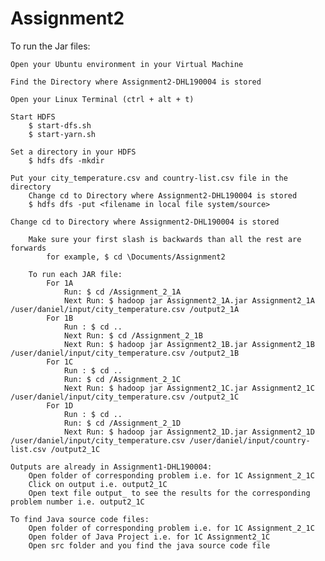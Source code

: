 # Assignment2
To run the Jar files:

    Open your Ubuntu environment in your Virtual Machine

    Find the Directory where Assignment2-DHL190004 is stored

    Open your Linux Terminal (ctrl + alt + t)

    Start HDFS
        $ start-dfs.sh
        $ start-yarn.sh

    Set a directory in your HDFS
        $ hdfs dfs -mkdir

    Put your city_temperature.csv and country-list.csv file in the directory
        Change cd to Directory where Assignment2-DHL190004 is stored
        $ hdfs dfs -put <filename in local file system/source>

    Change cd to Directory where Assignment2-DHL190004 is stored

        Make sure your first slash is backwards than all the rest are forwards
            for example, $ cd \Documents/Assignment2

        To run each JAR file:
            For 1A
                Run: $ cd /Assignment_2_1A
                Next Run: $ hadoop jar Assignment2_1A.jar Assignment2_1A /user/daniel/input/city_temperature.csv /output2_1A
            For 1B
                Run : $ cd ..
                Next Run: $ cd /Assignment_2_1B
                Next Run: $ hadoop jar Assignment2_1B.jar Assignment2_1B /user/daniel/input/city_temperature.csv /output2_1B
            For 1C
                Run : $ cd ..
                Run: $ cd /Assignment_2_1C
                Next Run: $ hadoop jar Assignment2_1C.jar Assignment2_1C /user/daniel/input/city_temperature.csv /output2_1C
            For 1D
                Run : $ cd ..
                Run: $ cd /Assignment_2_1D
                Next Run: $ hadoop jar Assignment2_1D.jar Assignment2_1D /user/daniel/input/city_temperature.csv /user/daniel/input/country-list.csv /output2_1C

    Outputs are already in Assignment1-DHL190004:
        Open folder of corresponding problem i.e. for 1C Assignment_2_1C
        Click on output i.e. output2_1C
        Open text file output_ to see the results for the corresponding problem number i.e. output2_1C

    To find Java source code files:
        Open folder of corresponding problem i.e. for 1C Assignment_2_1C
        Open folder of Java Project i.e. for 1C Assignment2_1C
        Open src folder and you find the java source code file
